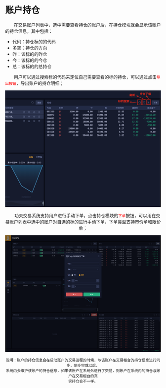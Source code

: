 # 账户持仓

&emsp;&emsp;在交易账户列表中，选中需要查看持仓的账户后，在持仓模块就会显示该账户的持仓信息，其中包括：

- 代码：持仓标的的代码
- 多空：持仓的方向
- 昨：该标的的昨仓
- 今：该标的的今仓
- 总：该标的的总持仓

&emsp;&emsp;用户可以通过搜索标的代码来定位自己需要查看的标的持仓，可以通过点击<font color="red">```导出按钮```</font>，导出账户的持仓明细；

<div align=center><img src="/images/acc_holding.png" width="640" height="376">


&emsp;&emsp;功夫交易系统支持用户进行手动下单，点击持仓模块的<font color="red">```下单```</font>按钮，可以用在交易账户列表中选中的账户对自选的标的进行手动下单，下单类型支持市价单和限价单；

<div align=center><img src="/images/acc_holding_order.png" width="640" height="376">

    说明：账户的持仓信息会在启动账户的交易进程的时候，与该账户在交易柜台的持仓信息进行同步，同步完成以后，
    系统内会维护该账户的持仓信息，如果该账户在系统外进行了交易，则账户在系统内的持仓与账户在交易柜台的真
    实持仓会不一样。






